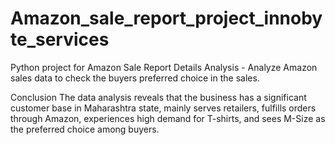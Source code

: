 # Amazon_sale_report_project_innobyte_services

Python project for Amazon Sale Report Details Analysis - Analyze Amazon sales data to check the buyers preferred choice in the sales.

Conclusion
The data analysis reveals that the business has a significant customer base in Maharashtra state, mainly serves retailers, fulfills orders through Amazon, experiences high demand for T-shirts, and sees M-Size as the preferred choice among buyers.
